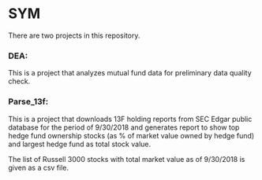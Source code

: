 # SYM

There are two projects in this repository.  

### DEA:

This is a project that analyzes mutual fund data for preliminary data quality check. 

### Parse_13f:

This is a project that downloads 13F holding reports from SEC Edgar public database for the period of 9/30/2018 and generates report to show top hedge fund ownership stocks (as % of market value owned by hedge fund) and largest hedge fund as total stock value. 

The list of Russell 3000 stocks with total market value as of 9/30/2018 is given as a csv file. 

 
